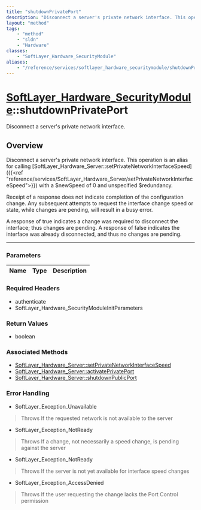 ```yaml
---
title: "shutdownPrivatePort"
description: "Disconnect a server's private network interface. This operation is an alias for calling [SoftLayer_Hardware_Server::setP... "
layout: "method"
tags:
    - "method"
    - "sldn"
    - "Hardware"
classes:
    - "SoftLayer_Hardware_SecurityModule"
aliases:
    - "/reference/services/softlayer_hardware_securitymodule/shutdownPrivatePort"
---
```

# [SoftLayer_Hardware_SecurityModule](/reference/services/SoftLayer_Hardware_SecurityModule)::shutdownPrivatePort


Disconnect a server's private network interface.


## Overview 
Disconnect a server's private network interface. This operation is an alias for calling [SoftLayer_Hardware_Server::setPrivateNetworkInterfaceSpeed]({{<ref "reference/services/SoftLayer_Hardware_Server/setPrivateNetworkInterfaceSpeed">}}) with a $newSpeed of 0 and unspecified $redundancy. 

Receipt of a response does not indicate completion of the configuration change. Any subsequent attempts to request the interface change speed or state, while changes are pending, will result in a busy error. 

A response of true indicates a change was required to disconnect the interface; thus changes are pending. A response of false indicates the interface was already disconnected, and thus no changes are pending. 

-----

### Parameters 
|Name | Type | Description |
| --- | --- | --- |


### Required Headers
* authenticate
* SoftLayer_Hardware_SecurityModuleInitParameters


### Return Values
* boolean


### Associated Methods

*  [SoftLayer_Hardware_Server::setPrivateNetworkInterfaceSpeed](/reference/services/SoftLayer_Hardware_Server/setPrivateNetworkInterfaceSpeed )
*  [SoftLayer_Hardware_Server::activatePrivatePort](/reference/services/SoftLayer_Hardware_Server/activatePrivatePort )
*  [SoftLayer_Hardware_Server::shutdownPublicPort](/reference/services/SoftLayer_Hardware_Server/shutdownPublicPort )



### Error Handling

* SoftLayer_Exception_Unavailable 

> Throws If the requested network is not available to the server 

* SoftLayer_Exception_NotReady 

> Throws If a change, not necessarily a speed change, is pending against the server 

* SoftLayer_Exception_NotReady 

> Throws If the server is not yet available for interface speed changes 

* SoftLayer_Exception_AccessDenied 

> Throws If the user requesting the change lacks the Port Control permission 



